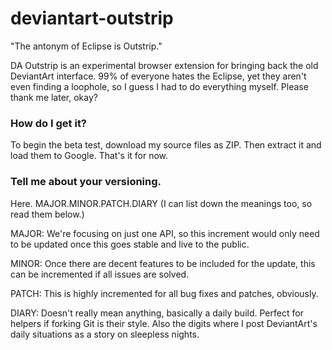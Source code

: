 # deviantart-outstrip
"The antonym of Eclipse is Outstrip."

DA Outstrip is an experimental browser extension for bringing back the old DeviantArt interface. 99% of everyone hates the Eclipse, yet they aren't even finding a loophole, so I guess I had to do everything myself. Please thank me later, okay?

### How do I get it?
To begin the beta test, download my source files as ZIP. Then extract it and load them to Google. That's it for now.

### Tell me about your versioning.
Here. MAJOR.MINOR.PATCH.DIARY (I can list down the meanings too, so read them below.)

MAJOR: We're focusing on just one API, so this increment would only need to be updated once this goes stable and live to the public.

MINOR: Once there are decent features to be included for the update, this can be incremented if all issues are solved.

PATCH: This is highly incremented for all bug fixes and patches, obviously.

DIARY: Doesn't really mean anything, basically a daily build. Perfect for helpers if forking Git is their style. Also the digits where I post DeviantArt's daily situations as a story on sleepless nights.
